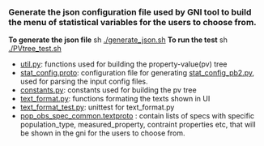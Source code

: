  ### Generate the json configuration file used by GNI tool to build the menu of statistical variables for the users to choose from.
 **To generate the json file** 
        sh [./generate_json.sh](./generate_json.sh) 
**To run the test** 
        sh [./PVtree_test.sh](./PVtree_test.sh) 
 
 * [util.py](./util.py): functions used for building the property-value(pv) tree
 * [stat_config.proto](./stat_config.proto): configuration file for generating [stat_config_pb2.py](./stat_config_pb2.py), used for parsing the input config files. 
 * [constants.py](./constants.py): constants used for building the pv tree
 * [text_format.py](./text_format.py): functions formating the texts shown in UI
 * [text_format_test.py](./text_format_test.py): unittest for text_format.py
 * [pop_obs_spec_common.textproto](./pop_obs_spec_common.textproto) : contain lists of specs with specific population_type, measured_property, contraint properties etc, that will be shown in the gni for the users to choose from. 


